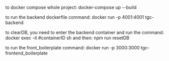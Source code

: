 to docker compose whole project:
docker-compose up --build


to run the backend dockerfile 
command:
docker run -p 4001:4001 tgc-backend

to clearDB, you need to enter the backend container and run the command:
docker exec -it #containerID sh
and then:
npm run resetDB
 
to run the front_boilerplate 
command:
docker run -p 3000:3000 tgc-frontend_boilerplate